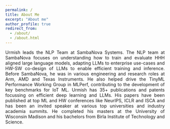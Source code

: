 ```yaml
---
permalink: /
title: About Me
excerpt: "About me"
author_profile: true
redirect_from: 
  - /about/
  - /about.html
---
```

<p align="justify"> Urmish leads the NLP Team at SambaNova Systems. The NLP team at SambaNova focuses on understanding how to train and evaluate HHH aligned large language models, adapting LLMs to enterprise use-cases and HW-SW co-design of LLMs to enable efficient training and inference. Before SambaNova, he was in various engineering and research roles at Arm, AMD and Texas Instruments. He also helped drive the TinyML Performance Working Group in MLPerf, contributing to the development of key benchmarks for IoT ML. Urmish has 35+ publications and patents focussing on efficient deep learning and LLMs. His papers have been published at top ML and HW conferences like NeurIPS, ICLR and ISCA and has been an invited speaker at various top universities and industry academia summits. He completed his masters at the University of Wisconsin Madison and his bachelors from Birla Institute of Technology and Science. </p>

